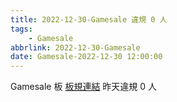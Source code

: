 ```yaml
---
title: 2022-12-30-Gamesale 違規 0 人
tags:
    - Gamesale
abbrlink: 2022-12-30-Gamesale
date: Gamesale-2022-12-30 12:00:00
---
```

Gamesale 板 [板規連結](https://www.ptt.cc/bbs/Gossiping/M.1637425085.A.07D.html)
昨天違規 0 人
